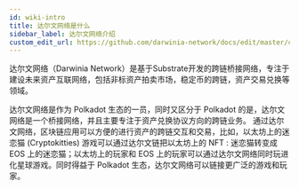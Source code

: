 ```yaml
---
id: wiki-intro
title: 达尔文网络是什么
sidebar_label: 达尔文网络介绍
custom_edit_url: https://github.com/darwinia-network/docs/edit/master/content/zh-CN/wiki-intro.md
---
```


达尔文网络（Darwinia Network）是基于Substrate开发的跨链桥接网络，专注于建设未来资产互联网络，包括非标资产拍卖市场，稳定币的跨链，资产交易兑换等领域。

达尔⽂⽹络是作为 Polkadot ⽣态的⼀员，同时⼜区分于 Polkadot 的是，达尔⽂⽹络是⼀个桥接⽹络，并且主要专注于资产兑换协议⽅向的跨链业务。 通过达尔⽂⽹络，区块链应⽤可以⽅便的进⾏资产的跨链交互和交易，⽐如，以太坊上的迷恋猫 (Cryptokitties) 游戏可以通过达尔⽂链把以太坊上的 NFT : 迷恋猫转变成 EOS 上的迷恋猫；以太坊上的玩家和 EOS 上的玩家可以通过达尔⽂⽹络同时玩进化星球游戏。同时得益于 Polkadot ⽣态，达尔⽂⽹络可以链接更⼴泛的游戏和玩家。

